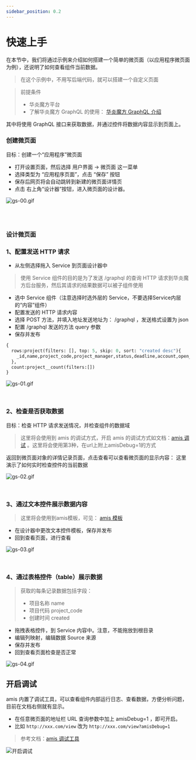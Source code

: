 ```yaml
---
sidebar_position: 0.2
---
```


# 快速上手

在本节中，我们将通过示例来介绍如何搭建一个简单的微页面（以应用程序微页面为例），还说明了如何查看组件当前数据。
> 在这个示例中，不用写后端代码，就可以搭建一个自定义页面

> 前提条件
> - 华炎魔方平台
> - 了解华炎魔方 GraphQL 的使用： [华炎魔方 GraphQL 介绍](https://docs.steedos.cn/zh-CN/developer/api/graphql-api)

其中将使用 GraphQL 接口来获取数据，并通过控件将数据内容显示到页面上。

### 创建微页面
目标：创建一个“应用程序”微页面

- 打开设置页面，然后选择 用户界面 -> 微页面 这一菜单
- 选择类型为 “应用程序页面”，点击 “保存” 按钮
- 保存后网页将会自动跳转到新建的微页面详情页
- 点击 右上角“设计器”按钮，进入微页面的设计器。

![gs-00.gif](/img/amis/gs-00.gif)

<br/>
<br/>

### 设计微页面

### 1、配置发送 HTTP 请求

- 从左侧选择拖入 Service 到页面设计器中
> 使用 Service 组件的目的是为了发送 /graphql 的查询 HTTP 请求到华炎魔方后台服务，然后其请求的结果数据可以被子组件使用

- 选中 Service 组件（注意选择时选外层的 Service，不要选择Service内层的“内容”组件）
- 配置发送的 HTTP 请求内容
- 选择 POST 方法，并填入地址发送地址为： /graphql ，发送格式设置为 json
- 配置 /graphql 发送的方法 query 参数
- 保存并发布

```graphql
{
  rows:project(filters: [], top: 5, skip: 0, sort: "created desc"){
  	_id,name,project_code,project_manager,status,deadline,account,open_tasks,open_issues, created
  },
  count:project__count(filters:[])
}
```
![gs-01.gif](/img/amis/gs-01.gif)


<br/>

### 2、检查是否获取数据
目标：检查 HTTP 请求发送情况，并检查组件的数据域
> 这里将会使用到 amis 的调试方式，开启 amis 的调试方式如文档：[amis 调试](https://aisuda.bce.baidu.com/amis/zh-CN/docs/extend/debug#%E5%BC%80%E5%90%AF%E6%96%B9%E6%B3%95) 。这里将会使用第3种，在url上附上amisDebug=1的方式

返回到微页面对象的详情记录页面，点击查看可以查看微页面的显示内容：
这里演示了如何实时检查控件的当前数据

![gs-02.gif](/img/amis/gs-02.gif)

<br/>

### 3、通过文本控件展示数据内容
> 这里将会使用到amis模板，可见： [amis 模板](https://aisuda.bce.baidu.com/amis/zh-CN/docs/concepts/template)

- 在设计器中更改文本控件模板，保存并发布
- 回到查看页面，进行查看


![gs-03.gif](/img/amis/gs-03.gif)

<br/>

### 4、通过表格控件（table）展示数据
> 获取的每条记录数据包括字段：
> - 项目名称 name
> - 项目代码 project_code
> - 创建时间 created


- 拖拽表格控件，到 Service 内容中。注意，不能拖放到根目录
- 编辑列映射，编辑数据 Source 来源
- 保存并发布
- 回到查看页面检查是否正常


![gs-04.gif](/img/amis/gs-04.gif)


## 开启调试


amis 内置了调试工具，可以查看组件内部运行日志、查看数据，方便分析问题，目前在文档右侧就有显示。

* 在任意微页面的地址栏 URL 查询参数中加上 amisDebug=1 ，即可开启。
* 比如 `http://xxx.com/view` 改为 `http://xxx.com/view?amisDebug=1`

> 参考文档：[amis 调试工具](https://aisuda.bce.baidu.com/amis/zh-CN/docs/extend/debug#%E5%BC%80%E5%90%AF%E6%96%B9%E6%B3%95)



![开启调试](/img/amis/amis-debug.gif)

